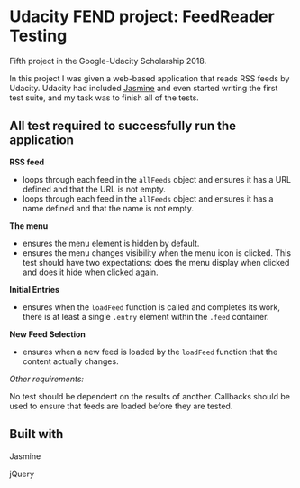 # Udacity FEND project: FeedReader Testing

Fifth project in the Google-Udacity Scholarship 2018.

In this project I was given a web-based application that reads RSS feeds by Udacity. Udacity had included [Jasmine](http://jasmine.github.io/) and even started writing the first test suite, and my task was to finish all of the tests.

##  All test required to successfully run the application

**RSS feed**
* loops through each feed in the `allFeeds` object and ensures it has a URL defined and that the URL is not empty.
* loops through each feed in the `allFeeds` object and ensures it has a name defined and that the name is not empty.

**The menu**
* ensures the menu element is hidden by default.
* ensures the menu changes visibility when the menu icon is clicked. This test should have two expectations: does the menu display when clicked and does it hide when clicked again.

**Initial Entries**
* ensures when the `loadFeed` function is called and completes its work, there is at least a single `.entry` element within the `.feed` container.

**New Feed Selection**
* ensures when a new feed is loaded by the `loadFeed` function that the content actually changes.

_Other requirements:_

No test should be dependent on the results of another.
Callbacks should be used to ensure that feeds are loaded before they are tested.

## Built with
Jasmine

jQuery
